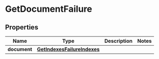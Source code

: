 
# GetDocumentFailure

## Properties
Name | Type | Description | Notes
------------ | ------------- | ------------- | -------------
**document** | [**GetIndexesFailureIndexes**](GetIndexesFailureIndexes.md) |  | 



